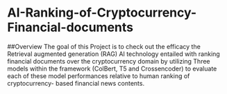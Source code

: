 # AI-Ranking-of-Cryptocurrency-Financial-documents

##Overview
The goal of this Project is to check out the efficacy the Retrieval augmented generation
(RAG) AI technology entailed with ranking financial documents over the cryptocurrency
domain by utilizing Three models within the framework (ColBert, T5 and Crossencoder) to
evaluate each of these model performances relative to human ranking of cryptocurrency-
based financial news contents.
